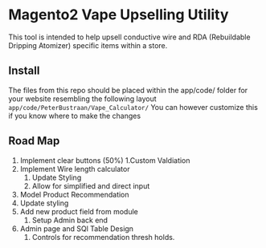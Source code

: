 #  Magento2 Vape Upselling Utility

This tool is intended to help upsell conductive wire and RDA (Rebuildable Dripping Atomizer) specific items within a store. 
## Install
The files from this repo should be placed within the app/code/ folder for your website resembling the following layout
``` app/code/PeterBustraan/Vape_Calculator/```
You can however customize this if you know where to make the changes
## Road Map

1. Implement clear buttons (50%)
    1.Custom Valdiation
2. Implement Wire length calculator
    1. Update Styling
    2. Allow for simplified and direct input
3. Model Product Recommendation
4. Update styling 
5. Add new product field from module
    1. Setup Admin back end
6. Admin page and SQl Table Design
    1. Controls for recommendation thresh holds.
